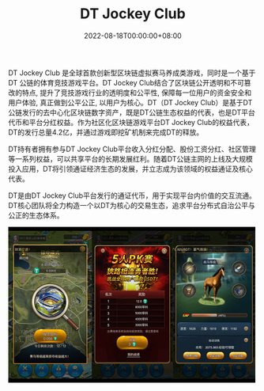 ﻿---
title: "DT Jockey Club"
description: "DT Jokey Club是全球虚拟链创新型区块链公赛马元素类，同时是一个基于DT公链的体型"
date: 2022-08-18T00:00:00+08:00
lastmod: 2022-08-18T00:00:00+08:00
draft: false
authors: ["boogArno"]
featuredImage: "dt-jockey-club.png"
tags: ["Gambling","DT Jockey Club"]
categories: ["nfts"]
nfts: ["Gambling"]
blockchain: "EOS"
website: "http://dtdapp.io/"
twitter: "https://twitter.com/JockeyDt"
discord: ""
telegram: ""
github: ""
youtube: ""
twitch: ""
facebook: "https://www.facebook.com/dtjockeyclub"
instagram: ""
reddit: ""
medium: ""
steam: ""
gitbook: ""
googleplay: ""
appstore: ""
status: "Live"
weight: 
lightgallery: true
toc: true
pinned: false
recommend: false
recommend1: false
---
DT Jockey Club 是全球首款创新型区块链虚拟赛马养成类游戏，同时是一个基于DT 公链的体育竞技游戏平台。DT Jockey Club结合了区块链公开透明和不可篡改的特点, 提升了竞技游戏行业的透明度和公平性, 保障每一位用户的资金安全和用户体验, 真正做到公平公正, 以用户为核心。DT（DT Jockey Club）是基于DT公链发行的去中心化区块链数字资产，既是DT公链生态权益的代表，也是DT平台代币和平台分红权益。作为社区化区块链游戏平台DT Jockey Club的权益代表，DT的发行总量4.2亿，并通过游戏即挖矿机制来完成DT的释放。

DT持有者拥有参与DT Jockey Club平台收入分红分配、股份工资分红、社区管理等一系列权益，可以共享平台的长期发展红利。随着DT公链主网的上线及大规模投入应用，DT将引领通证经济生态的发展，并立志成为该领域的权益通证及核心代表。

DT是由DT Jockey Club平台发行的通证代币，用于实现平台内价值的交互流通。DT核心团队将全力构造一个以DT为核心的交易生态，追求平台分布式自治公平与公正的生态体系。

![dtjockeyclub-dapp-gambling-eos-image1-500x315_d4e49d149ba11c89c2912247e61ec804](dtjockeyclub-dapp-gambling-eos-image1-500x315_d4e49d149ba11c89c2912247e61ec804.png)

